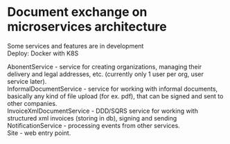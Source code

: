 # Document exchange on microservices architecture  
Some services and features are in development  
Deploy: Docker with K8S  


AbonentService - service for creating organizations, managing their delivery and legal addresses, etc. (currently only 1 user per org, user service later).  
InformalDocumentService - service for working with informal documents, basically any kind of file upload (for ex. pdf), that can be signed and sent to other companies.  
InvoiceXmlDocumentService - DDD/SQRS service for working with structured xml invoices (storing in db), signing and sending NotificationService - processing events from other services.  
Site - web entry point.  